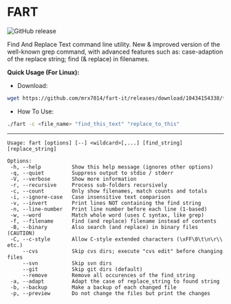 # FART

![GitHub release](https://img.shields.io/github/v/release/lionello/fart-it)

Find And Replace Text command line utility. New & improved version of the well-known grep command, with advanced features such as: case-adaption of the replace string; find (& replace) in filenames.

**Quick Usage (For Linux):**

- Download:
```sh
wget https://github.com/mrx7014/fart-it/releases/download/10434154338/fart-ubuntu.zip ; unzip fart-ubuntu.zip ; sudo rm -r fart-ubuntu.zip"
```
- How To Use:
```sh
./fart -c <file_name> "find_this_text" "replace_to_this"
```
<hr />

```
Usage: fart [options] [--] <wildcard>[,...] [find_string] [replace_string]

Options:
 -h, --help          Show this help message (ignores other options)
 -q, --quiet         Suppress output to stdio / stderr
 -V, --verbose       Show more information
 -r, --recursive     Process sub-folders recursively
 -c, --count         Only show filenames, match counts and totals
 -i, --ignore-case   Case insensitive text comparison
 -v, --invert        Print lines NOT containing the find string
 -n, --line-number   Print line number before each line (1-based)
 -w, --word          Match whole word (uses C syntax, like grep)
 -f, --filename      Find (and replace) filename instead of contents
 -B, --binary        Also search (and replace) in binary files (CAUTION)
 -C, --c-style       Allow C-style extended characters (\xFF\0\t\n\r\\ etc.)
     --cvs           Skip cvs dirs; execute "cvs edit" before changing files
     --svn           Skip svn dirs
     --git           Skip git dirs (default)
     --remove        Remove all occurences of the find_string
 -a, --adapt         Adapt the case of replace_string to found string
 -b, --backup        Make a backup of each changed file
 -p, --preview       Do not change the files but print the changes
```
